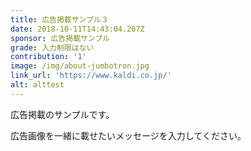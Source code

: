 ```yaml
---
title: 広告掲載サンプル３
date: 2018-10-11T14:43:04.207Z
sponsor: 広告掲載サンプル
grade: 入力制限はない
contribution: '1'
image: /img/about-jumbotron.jpg
link_url: 'https://www.kaldi.co.jp/'
alt: alttest
---
```

広告掲載のサンプルです。

広告画像を一緒に載せたいメッセージを入力してください。
